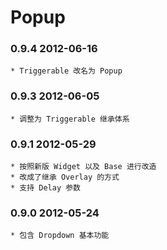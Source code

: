 
# Popup

### 0.9.4 2012-06-16
    * Triggerable 改名为 Popup

### 0.9.3 2012-06-05
    * 调整为 Triggerable 继承体系


### 0.9.1 2012-05-29
    * 按照新版 Widget 以及 Base 进行改造
    * 改成了继承 Overlay 的方式
    * 支持 Delay 参数


### 0.9.0 2012-05-24
    * 包含 Dropdown 基本功能
